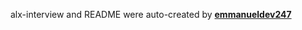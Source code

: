 alx-interview and README were auto-created by [**emmanueldev247**](https://github.com/emmanueldev247/)
